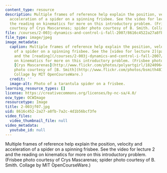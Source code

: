 ```yaml
---
content_type: resource
description: Multiple frames of reference help explain the position, velocity and
  acceleration of a spider on a spinning frisbee. See the video for lecture 2 and
  the reading on kinematics for more on this introductory problem. (Frisbee photo
  courtesy of Crys Mascarenas; spider photo courtesy of B. Smith. Collage by MIT OpenCourseWare.)
file: /courses/2-003j-dynamics-and-control-i-fall-2007/8616c4522a27a8fb7a2c4d1b56bcf3fe_2-003jf07.jpg
file_type: image/jpeg
image_metadata:
  caption: Multiple frames of reference help explain the position, velocity and acceleration
    of a spider on a spinning frisbee. See the [video for lecture 2](pages/video-lectures)
    and the [reading](/courses/2-003j-dynamics-and-control-i-fall-2007/pages/readings)
    on kinematics for more on this introductory problem. (Frisbee photo courtesy of
    [Crys Mascarenas](http://www.flickr.com/photos/polyartgirl/182409645/); spider
    photo courtesy of [B. Smith](http://www.flickr.com/photos/bsmith4815/152922109/).
    Collage by MIT OpenCourseWare.)
  credit: ''
  image-alt: Photo of a tarantula spider on a frisbee.
learning_resource_types: []
license: https://creativecommons.org/licenses/by-nc-sa/4.0/
ocw_type: OCWImage
resourcetype: Image
title: 2-003jf07.jpg
uid: 8616c452-2a27-a8fb-7a2c-4d1b56bcf3fe
video_files:
  video_thumbnail_file: null
video_metadata:
  youtube_id: null
---
```

Multiple frames of reference help explain the position, velocity and acceleration of a spider on a spinning frisbee. See the video for lecture 2 and the reading on kinematics for more on this introductory problem. (Frisbee photo courtesy of Crys Mascarenas; spider photo courtesy of B. Smith. Collage by MIT OpenCourseWare.)
